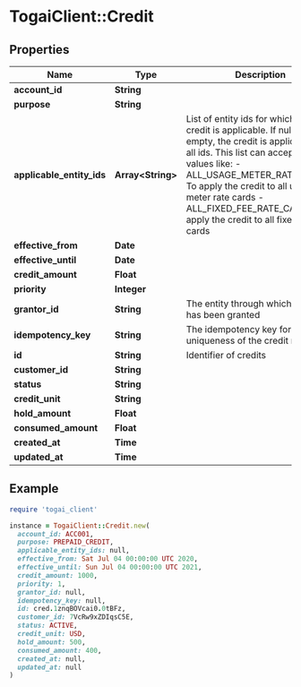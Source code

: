 # TogaiClient::Credit

## Properties

| Name | Type | Description | Notes |
| ---- | ---- | ----------- | ----- |
| **account_id** | **String** |  |  |
| **purpose** | **String** |  |  |
| **applicable_entity_ids** | **Array&lt;String&gt;** | List of entity ids for which the credit is applicable. If null or empty, the credit is applicable to all ids. This list can accept special values like: - ALL_USAGE_METER_RATE_CARDS: To apply the credit to all usage meter rate cards - ALL_FIXED_FEE_RATE_CARDS: To apply the credit to all fixed fee rate cards  | [optional] |
| **effective_from** | **Date** |  |  |
| **effective_until** | **Date** |  | [optional] |
| **credit_amount** | **Float** |  | [optional] |
| **priority** | **Integer** |  |  |
| **grantor_id** | **String** | The entity through which the credit has been granted | [optional] |
| **idempotency_key** | **String** | The idempotency key for uniqueness of the credit record | [optional] |
| **id** | **String** | Identifier of credits |  |
| **customer_id** | **String** |  |  |
| **status** | **String** |  |  |
| **credit_unit** | **String** |  | [optional] |
| **hold_amount** | **Float** |  | [optional] |
| **consumed_amount** | **Float** |  | [optional] |
| **created_at** | **Time** |  |  |
| **updated_at** | **Time** |  | [optional] |

## Example

```ruby
require 'togai_client'

instance = TogaiClient::Credit.new(
  account_id: ACC001,
  purpose: PREPAID_CREDIT,
  applicable_entity_ids: null,
  effective_from: Sat Jul 04 00:00:00 UTC 2020,
  effective_until: Sun Jul 04 00:00:00 UTC 2021,
  credit_amount: 1000,
  priority: 1,
  grantor_id: null,
  idempotency_key: null,
  id: cred.1znqBOVcai0.0tBFz,
  customer_id: 7VcRw9xZDIqsC5E,
  status: ACTIVE,
  credit_unit: USD,
  hold_amount: 500,
  consumed_amount: 400,
  created_at: null,
  updated_at: null
)
```

